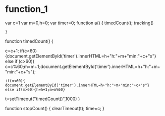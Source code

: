 # function_1
var c=1
var m=0,h=0;
var timer=0;
function a()
    {
       timedCount();
        tracking()
        
    }
function timedCount()
 {

 c=c+1;
    if(c<60) {document.getElementById('timer').innerHTML=h+"h:"+m+"min:"+c+"s"}
    else if (c>60){ c=c%60;m=m+1;document.getElementById('timer').innerHTML=h+"h:"+m+"min:"+c+"s"};
     
    if(m<60){ document.getElementById('timer').innerHTML=h+"h:"+m+"min:"+c+"s"}
    else if(m>60){h=h+1;m=m%60}

 t=setTimeout("timedCount()",1000)
 }
    
function stopCount()
 {
 clearTimeout(t);
     time=c;
 }

